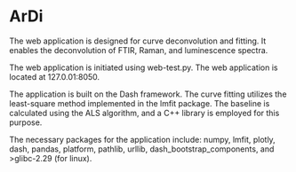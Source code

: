 # ArDi
The web application is designed for curve deconvolution and fitting. It enables the deconvolution of FTIR, Raman, and luminescence spectra.

The web application is initiated using web-test.py. The web application is located at 127.0.01:8050.

The application is built on the Dash framework. The curve fitting utilizes the least-square method implemented in the lmfit package. The baseline is calculated using the ALS algorithm, and a C++ library is employed for this purpose.

The necessary packages for the application include: numpy, lmfit, plotly, dash, pandas, platform, pathlib, urllib, dash_bootstrap_components, and >glibc-2.29 (for linux).


